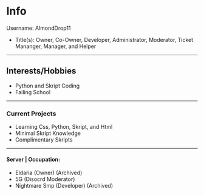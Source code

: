 # Info #
Username: AlmondDrop11
* Title(s): Owner, Co-Owner, Developer, Administrator, Moderator, Ticket Mananger, Manager, and Helper

- - - -

## Interests/Hobbies ##

* Python and Skript Coding
* Failing School

- - - -

### Current Projects ###

* Learning Css, Python, Skript, and Html
* Minimal Skript Knowledge
* Complimentary Skripts

- - - -

#### Server | Occupation: ####

* Eldaria (Owner) (Archived)
* 5G (Disocrd Moderator)
* Nightmare Smp (Developer) (Archived)
